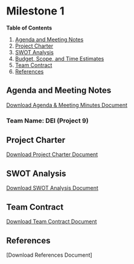 # Milestone 1

**Table of Contents**
1. [Agenda and Meeting Notes](#agenda-and-meeting-notes)
2. [Project Charter](#project-charter)
3. [SWOT Analysis](#swot-analysis)
4. [Budget, Scope, and Time Estimates](#budget-scope-and-time-estimates)
5. [Team Contract](#team-contract)
6. [References](#references)


## Agenda and Meeting Notes
[Download Agenda & Meeting Minutes Document](https://github.com/user-attachments/files/18915396/Agenda.Meeting.Minutes.Info.System.Group.9.pdf)

### Team Name: DEI (Project 9)


## Project Charter
[Download Project Charter Document](https://github.com/user-attachments/files/18915489/Group.9.-.DEI.Website.Initiative.-.Project.Charter.docx)


## SWOT Analysis
[Download SWOT Analysis Document](https://github.com/user-attachments/files/18915663/Info.Systems.-.Group.9.-.SWOT.analysis.-.DEI.career.development.website.initiative.docx)
## Team Contract
[Download Team Contract Document](https://github.com/user-attachments/files/18915658/DEI.Project.9.Team.Contract.pdf)
## References
[Download References Document]
